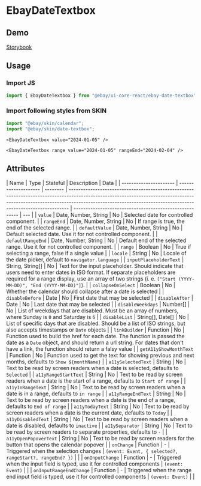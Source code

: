 # EbayDateTextbox

## Demo
[Storybook](https://opensource.ebay.com/ebayui-core-react/main/?path=/story/form-input-ebay-date-textbox--default)

## Usage

### Import JS

```jsx harmony
import { EbayDateTextbox } from "@ebay/ui-core-react/ebay-date-textbox";
```

### Import following styles from SKIN

```jsx harmony
import "@ebay/skin/calendar";
import "@ebay/skin/date-textbox";
```

```react
<EbayDateTextbox value="2024-01-05" />

<EbayDateTextbox range value="2024-01-05" rangeEnd="2024-02-04" />
```

## Attributes

| Name                   | Type                 | Stateful | Description                                                                                                                                                                                                                                | Data                                                    |
| ---------------------- | -------------------- | -------- | ------------------------------------------------------------------------------------------------------------------------------------------------------------------------------------------------------------------------------------------ | ------------------------------------------------------- | --- |
| `value`                | Date, Number, String | No       | Selected date for controlled component.                                                                                                                                                                                                    |
| `rangeEnd`             | Date, Number, String | No       | If range is true, the end of the selected range.                                                                                                                                                                                           |
| `defaultValue`         | Date, Number, String | No       | Default selected date. Use it for not controlled component.                                                                                                                                                                                |
| `defaultRangeEnd`      | Date, Number, String | No       | Default end of the selected range. Use it for not controlled component.                                                                                                                                                                    |
| `range`                | Boolean              | No       | True if selecting a range, false if a single value                                                                                                                                                                                         |
| `locale`               | String               | No       | Locale of the date picker, default to `navigator.language`                                                                                                                                                                                 |
| `inputPlaceholderText` | String, String[]     | No       | Text for the input placeholder. Should indicate that users need to enter dates in ISO format. If separate placeholders are required for a range display, use an array of two strings (i. e. `["Start (YYYY-MM-DD)", "End (YYYY-MM-DD)"]`). |
| `collapseOnSelect`     | Boolean              | No       | Whether the calendar should collapse after a date is selected                                                                                                                                                                              |
| `disableBefore`        | Date                 | No       | First date that may be selected                                                                                                                                                                                                            |
| `disableAfter`         | Date                 | No       | Last date that may be selected                                                                                                                                                                                                             |
| `disableWeekdays`      | Number[]             | No       | List of weekdays that are disabled. Must be an array of numbers, where Sunday is `0` and Saturday is `6`                                                                                                                                   |
| `disableList`          | String[], Date[]     | No       | List of specific days that are disabled. Should be a list of ISO strings, but also accepts timestamps or `Date` objects                                                                                                                    |
| `linkBuilder`          | Function             | No       | Function used to build the href for each date. The function is passed the date as a `Date` object, and should return a url string. For dates that don't have a link, the function should return a falsy value                              |
| `getA11yShowMonthText` | Function             | No       | Function used to get the text for showing previous and next months, defaults to `Show ${monthName}`                                                                                                                                        |
| `a11ySelectedText`     | String               | No       | Text to be read by screen readers when a date is selected, defaults to `Selected`                                                                                                                                                          |
| `a11yRangeStartText`   | String               | No       | Text to be read by screen readers when a date is the start of a range, defaults to `Start of range`                                                                                                                                        |
| `a11yInRangeText`      | String               | No       | Text to be read by screen readers when a date is in a range, defaults to `in range`                                                                                                                                                        |
| `a11yRangeEndText`     | String               | No       | Text to be read by screen readers when a date is the end of a range, defaults to `End of range`                                                                                                                                            |
| `a11yTodayText`        | String               | No       | Text to be read by screen readers when a date is the current date, defaults to `Today`                                                                                                                                                     |
| `a11yDisabledText`     | String               | No       | Text to be read by screen readers when a date is disabled, defaults to `inactive`                                                                                                                                                          |
| `a11ySeparator`        | String               | No       | Text to be read by screen readers to separate properties, defaults to `-`                                                                                                                                                                  |
| `a11yOpenPopoverText`  | String               | No       | Text to be read by screen readers for the button that opens the calendar popover                                                                                                                                                           |
| `onChange`             | Function             | -        | Triggered when the selection changes                                                                                                                                                                                                       | `(event: Event, { selected?, rangeStart?, rangeEnd? })` |     |
| `onInputChange`             | Function             | -        | Triggered when the input field is typed, use it for controlled components                                                                                                                                                                                                       | `(event: Event)` |     |
| `onInputRangeEndChange`             | Function             | -        | Triggered when the range end input field is typed, use it for controlled components                                                                                                                                                                                                       | `(event: Event)` |     |
